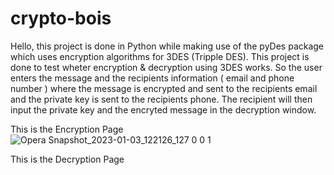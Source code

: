 # crypto-bois
Hello, this project is done in Python while making use of the pyDes package which uses encryption algorithms for 3DES (Tripple DES).
This project is done to test wheter encryption & decryption using 3DES works. 
So the user enters the message and the recipients information ( email and phone number ) where the message is encrypted and sent 
to the recipients email and the private key is sent to the recipients phone. The recipient will then input the private key
and the encryted message in the decryption window. 

This is the Encryption Page 
![Opera Snapshot_2023-01-03_122126_127 0 0 1](https://user-images.githubusercontent.com/68995321/210330040-e8995612-792d-4006-a714-67896c9184db.png)

This is the Decryption Page 

